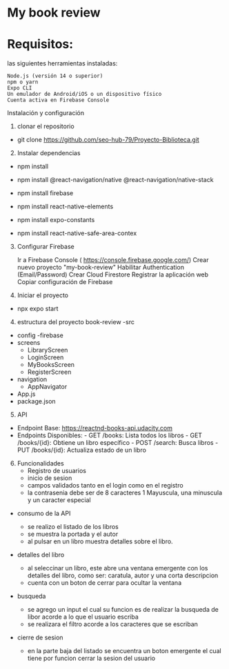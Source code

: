 # My book review
# Requisitos:
las siguientes herramientas instaladas:

    Node.js (versión 14 o superior)
    npm o yarn
    Expo CLI
    Un emulador de Android/iOS o un dispositivo físico
    Cuenta activa en Firebase Console
Instalación y configuración
1. clonar el repositorio 
-  git clone https://github.com/seo-hub-79/Proyecto-Biblioteca.git
2. Instalar dependencias

-  npm install

-  npm install @react-navigation/native @react-navigation/native-stack

-  npm install firebase

-  npm install react-native-elements

-  npm install expo-constants

-  npm install react-native-safe-area-contex

3. Configurar Firebase

    Ir a Firebase Console ( https://console.firebase.google.com/)
    Crear nuevo proyecto "my-book-review"
    Habilitar Authentication (Email/Password)
    Crear Cloud Firestore
    Registrar la aplicación web
    Copiar configuración de Firebase

3. Iniciar el proyecto

- npx expo start
4. estructura del proyecto
book-review
-src
  - config
    -firebase
  - screens
    - LibraryScreen
    - LoginScreen
    - MyBooksScreen
    - RegisterScreen
  - navigation
    - AppNavigator
- App.js
- package.json
5. API
- Endpoint Base: https://reactnd-books-api.udacity.com
- Endpoints Disponibles: - GET /books: Lista todos los libros - GET /books/{id}: Obtiene un libro específico - POST /search: Busca libros - PUT /books/{id}: Actualiza estado de un libro
6. Funcionalidades
      - Registro de usuarios
      - inicio de sesion
      - campos validados tanto en el login como en el registro
      - la contrasenia debe ser de 8 caracteres 1 Mayuscula, una minuscula y un caracter especial

  - consumo de la API
      - se realizo el listado de los libros
      - se muestra la portada y el autor
      - al pulsar en un libro muestra detalles sobre el libro.
        
  - detalles del libro
    - al seleccinar un libro, este abre una ventana emergente con los detalles del libro, como ser:
      caratula, autor y una corta descripcion
    - cuenta con un boton de cerrar para ocultar la ventana
  - busqueda
    - se agrego un input el cual su funcion es de realizar la busqueda de libor acorde a lo que el usuario escriba
    - se realizara el filtro acorde a los caracteres que se escriban
  - cierre de sesion
    - en la parte baja del listado se encuentra un boton emergente el cual tiene por funcion cerrar la sesion del usuario 
